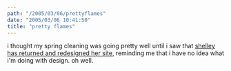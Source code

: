 ```yaml
---
path: "/2005/03/06/prettyflames" 
date: "2005/03/06 10:41:50" 
title: "pretty flames" 
---
```

<p>i thought my spring cleaning was going pretty well until i saw that <a href="http://weblog.burningbird.net/archives/2005/03/05/no-standing-still/">shelley has returned and redesigned her site</a>, reminding me that i have no idea what i'm doing with design. oh well.</p>